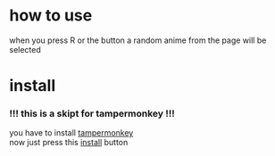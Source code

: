 # how to use
when you press R or the button a random anime from the page will be selected 

# install
### !!! this is a skipt for tampermonkey !!!
you have to install [tampermonkey](https://www.tampermonkey.net/index.php?ext=fire&version=5.3.3)<br/>
now just press this [install](https://github.com/Slimeyzoo/Crunchylist-random-Anime/raw/refs/heads/main/Crunchylist-random-Anime-1.0.user.js) button
